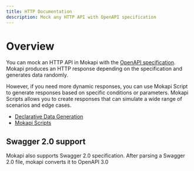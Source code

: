 ```yaml
---
title: HTTP Documentation
description: Mock any HTTP API with OpenAPI specification
---
```

# Overview

You can mock an HTTP API in Mokapi with the [OpenAPI specification](https://swagger.io/specification/).
Mokapi produces an HTTP response depending on the specification and generates data randomly.

However, if you need more dynamic responses, you can use Mokapi Script to generate responses
based on specific conditions or parameters. Mokapi Scripts allows you to create responses that 
can simulate a wide range of scenarios and edge cases.

- [Declarative Data Generation](/docs/guides/get-started/test-data.md)
- [Mokapi Scripts](/docs/guides/get-started/test-data.md)

## Swagger 2.0 support
Mokapi also supports Swagger 2.0 specification. After parsing a Swagger 2.0 file, mokapi converts it to OpenAPI 3.0

